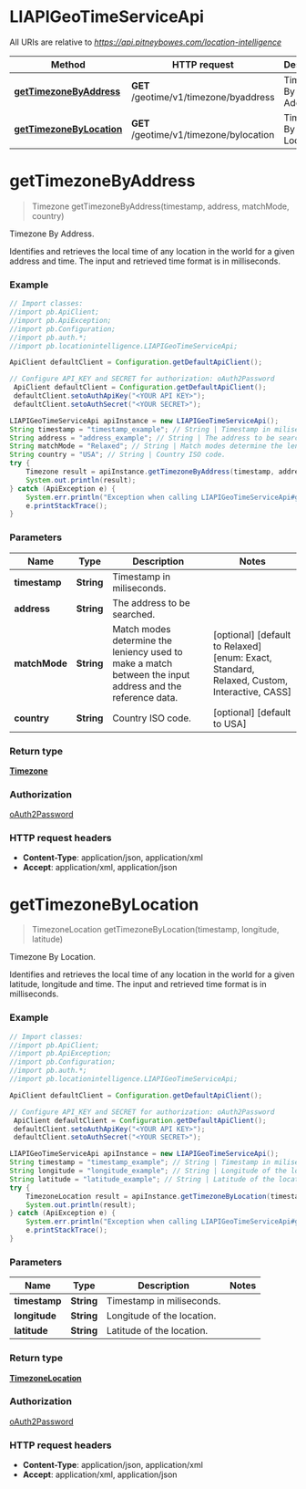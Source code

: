 # LIAPIGeoTimeServiceApi

All URIs are relative to *https://api.pitneybowes.com/location-intelligence*

Method | HTTP request | Description
------------- | ------------- | -------------
[**getTimezoneByAddress**](LIAPIGeoTimeServiceApi.md#getTimezoneByAddress) | **GET** /geotime/v1/timezone/byaddress | Timezone By Address.
[**getTimezoneByLocation**](LIAPIGeoTimeServiceApi.md#getTimezoneByLocation) | **GET** /geotime/v1/timezone/bylocation | Timezone By Location.


<a name="getTimezoneByAddress"></a>
# **getTimezoneByAddress**
> Timezone getTimezoneByAddress(timestamp, address, matchMode, country)

Timezone By Address.

Identifies and retrieves the local time of any location in the world for a given address and time. The input and retrieved time format is in milliseconds.

### Example
```java
// Import classes:
//import pb.ApiClient;
//import pb.ApiException;
//import pb.Configuration;
//import pb.auth.*;
//import pb.locationintelligence.LIAPIGeoTimeServiceApi;

ApiClient defaultClient = Configuration.getDefaultApiClient();

// Configure API_KEY and SECRET for authorization: oAuth2Password
 ApiClient defaultClient = Configuration.getDefaultApiClient();
 defaultClient.setoAuthApiKey("<YOUR API KEY>");
 defaultClient.setoAuthSecret("<YOUR SECRET>");

LIAPIGeoTimeServiceApi apiInstance = new LIAPIGeoTimeServiceApi();
String timestamp = "timestamp_example"; // String | Timestamp in miliseconds.
String address = "address_example"; // String | The address to be searched.
String matchMode = "Relaxed"; // String | Match modes determine the leniency used to make a match between the input address and the reference data.
String country = "USA"; // String | Country ISO code.
try {
    Timezone result = apiInstance.getTimezoneByAddress(timestamp, address, matchMode, country);
    System.out.println(result);
} catch (ApiException e) {
    System.err.println("Exception when calling LIAPIGeoTimeServiceApi#getTimezoneByAddress");
    e.printStackTrace();
}
```

### Parameters

Name | Type | Description  | Notes
------------- | ------------- | ------------- | -------------
 **timestamp** | **String**| Timestamp in miliseconds. |
 **address** | **String**| The address to be searched. |
 **matchMode** | **String**| Match modes determine the leniency used to make a match between the input address and the reference data. | [optional] [default to Relaxed] [enum: Exact, Standard, Relaxed, Custom, Interactive, CASS]
 **country** | **String**| Country ISO code. | [optional] [default to USA]

### Return type

[**Timezone**](Timezone.md)

### Authorization

[oAuth2Password](../README.md#oAuth2Password)

### HTTP request headers

 - **Content-Type**: application/json, application/xml
 - **Accept**: application/xml, application/json

<a name="getTimezoneByLocation"></a>
# **getTimezoneByLocation**
> TimezoneLocation getTimezoneByLocation(timestamp, longitude, latitude)

Timezone By Location.

Identifies and retrieves the local time of any location in the world for a given latitude, longitude and time. The input and retrieved time format is in milliseconds.

### Example
```java
// Import classes:
//import pb.ApiClient;
//import pb.ApiException;
//import pb.Configuration;
//import pb.auth.*;
//import pb.locationintelligence.LIAPIGeoTimeServiceApi;

ApiClient defaultClient = Configuration.getDefaultApiClient();

// Configure API_KEY and SECRET for authorization: oAuth2Password
 ApiClient defaultClient = Configuration.getDefaultApiClient();
 defaultClient.setoAuthApiKey("<YOUR API KEY>");
 defaultClient.setoAuthSecret("<YOUR SECRET>");

LIAPIGeoTimeServiceApi apiInstance = new LIAPIGeoTimeServiceApi();
String timestamp = "timestamp_example"; // String | Timestamp in miliseconds.
String longitude = "longitude_example"; // String | Longitude of the location.
String latitude = "latitude_example"; // String | Latitude of the location.
try {
    TimezoneLocation result = apiInstance.getTimezoneByLocation(timestamp, longitude, latitude);
    System.out.println(result);
} catch (ApiException e) {
    System.err.println("Exception when calling LIAPIGeoTimeServiceApi#getTimezoneByLocation");
    e.printStackTrace();
}
```

### Parameters

Name | Type | Description  | Notes
------------- | ------------- | ------------- | -------------
 **timestamp** | **String**| Timestamp in miliseconds. |
 **longitude** | **String**| Longitude of the location. |
 **latitude** | **String**| Latitude of the location. |

### Return type

[**TimezoneLocation**](TimezoneLocation.md)

### Authorization

[oAuth2Password](../README.md#oAuth2Password)

### HTTP request headers

 - **Content-Type**: application/json, application/xml
 - **Accept**: application/xml, application/json

